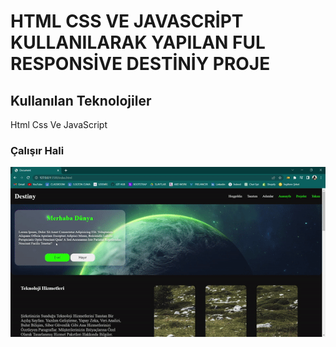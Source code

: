<h1>HTML CSS VE JAVASCRİPT KULLANILARAK YAPILAN FUL RESPONSİVE DESTİNİY PROJE</h1>

<h2>Kullanılan Teknolojiler</h2>

<p>Html Css Ve JavaScript</p>

<h3>Çalışır Hali</h3>

![](destin.gif)
